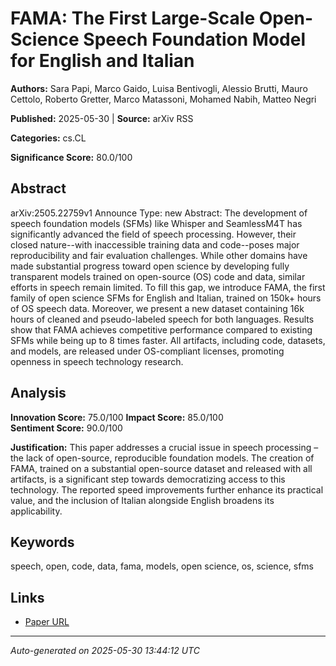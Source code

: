 # FAMA: The First Large-Scale Open-Science Speech Foundation Model for English and Italian

**Authors:** Sara Papi, Marco Gaido, Luisa Bentivogli, Alessio Brutti, Mauro Cettolo, Roberto Gretter, Marco Matassoni, Mohamed Nabih, Matteo Negri

**Published:** 2025-05-30 | **Source:** arXiv RSS

**Categories:** cs.CL

**Significance Score:** 80.0/100

## Abstract

arXiv:2505.22759v1 Announce Type: new 
Abstract: The development of speech foundation models (SFMs) like Whisper and SeamlessM4T has significantly advanced the field of speech processing. However, their closed nature--with inaccessible training data and code--poses major reproducibility and fair evaluation challenges. While other domains have made substantial progress toward open science by developing fully transparent models trained on open-source (OS) code and data, similar efforts in speech remain limited. To fill this gap, we introduce FAMA, the first family of open science SFMs for English and Italian, trained on 150k+ hours of OS speech data. Moreover, we present a new dataset containing 16k hours of cleaned and pseudo-labeled speech for both languages. Results show that FAMA achieves competitive performance compared to existing SFMs while being up to 8 times faster. All artifacts, including code, datasets, and models, are released under OS-compliant licenses, promoting openness in speech technology research.

## Analysis

**Innovation Score:** 75.0/100
**Impact Score:** 85.0/100  
**Sentiment Score:** 90.0/100

**Justification:** This paper addresses a crucial issue in speech processing – the lack of open-source, reproducible foundation models. The creation of FAMA, trained on a substantial open-source dataset and released with all artifacts, is a significant step towards democratizing access to this technology. The reported speed improvements further enhance its practical value, and the inclusion of Italian alongside English broadens its applicability.

## Keywords

speech, open, code, data, fama, models, open science, os, science, sfms

## Links

- [Paper URL](https://arxiv.org/abs/2505.22759)

---
*Auto-generated on 2025-05-30 13:44:12 UTC*
